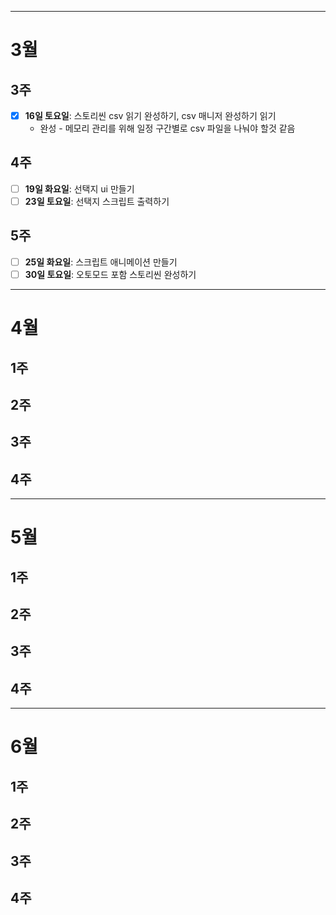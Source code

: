 - - -
# 3월
## 3주
- [x] **16일 토요일**: 스토리씬 csv 읽기 완성하기, csv 매니저 완성하기 읽기 
	- 완성 - 메모리 관리를 위해 일정 구간별로 csv 파일을 나눠야 할것 같음
## 4주
- [ ] **19일 화요일**: 선택지 ui 만들기
- [ ] **23일 토요일**: 선택지 스크립트 출력하기
## 5주
- [ ] **25일 화요일**: 스크립트 애니메이션 만들기
- [ ] **30일 토요일**: 오토모드 포함 스토리씬 완성하기
- - -
# 4월
## 1주
## 2주
## 3주
## 4주
- - -
# 5월
## 1주
## 2주
## 3주
## 4주
- - -
# 6월
## 1주
## 2주
## 3주
## 4주

